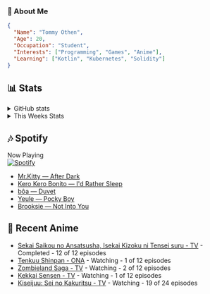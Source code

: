 ### 👋 About Me
```json
{
  "Name": "Tommy Othen",
  "Age": 20,
  "Occupation": "Student",
  "Interests": ["Programming", "Games", "Anime"],
  "Learning": ["Kotlin", "Kubernetes", "Solidity"]
}
```

## 📊 Stats
<details>
  <summary>GitHub stats</summary>
  <a href="https://github.com/anuraghazra/github-readme-stats">
    <img src="https://github-readme-stats.vercel.app/api?username=DaSushiAsian&show_icons=true&count_private=true&hide=prs,issues">
  </a>
</details>

<details>
  <summary>This Weeks Stats</summary>
  <a href="https://github.com/anuraghazra/github-readme-stats">
    <img src="https://github-readme-stats.vercel.app/api/wakatime?username=DaSushiAsian&cache_seconds=1800&custom_title=Top Languages">
  </a>
</details>

## 🎶 Spotify
Now Playing\
[![Spotify](https://novatorem-dasushiasian.vercel.app/api/spotify)](https://open.spotify.com/user/g90805640970)
<!-- LASTFM:START -->
* [Mr.Kitty — After Dark](https://www.last.fm/music/Mr.Kitty/_/After+Dark)
* [Kero Kero Bonito — I&#39;d Rather Sleep](https://www.last.fm/music/Kero+Kero+Bonito/_/I%27d+Rather+Sleep)
* [bôa — Duvet](https://www.last.fm/music/b%C3%B4a/_/Duvet)
* [Yeule — Pocky Boy](https://www.last.fm/music/Yeule/_/Pocky+Boy)
* [Brooksie — Not Into You](https://www.last.fm/music/Brooksie/_/Not+Into+You)<!-- LASTFM:END -->

## 🗻 Recent Anime
<!-- ANIME-LIST:START -->
* [Sekai Saikou no Ansatsusha, Isekai Kizoku ni Tensei suru - TV](https://myanimelist.net/anime/47790/Sekai_Saikou_no_Ansatsusha_Isekai_Kizoku_ni_Tensei_suru) - Completed - 12 of 12 episodes
* [Tenkuu Shinpan - ONA](https://myanimelist.net/anime/43690/Tenkuu_Shinpan) - Watching - 1 of 12 episodes
* [Zombieland Saga - TV](https://myanimelist.net/anime/37976/Zombieland_Saga) - Watching - 2 of 12 episodes
* [Kekkai Sensen - TV](https://myanimelist.net/anime/24439/Kekkai_Sensen) - Watching - 1 of 12 episodes
* [Kiseijuu: Sei no Kakuritsu - TV](https://myanimelist.net/anime/22535/Kiseijuu__Sei_no_Kakuritsu) - Watching - 19 of 24 episodes<!-- ANIME-LIST:END -->
